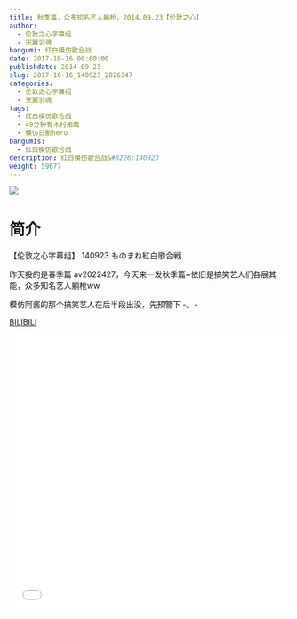 ```yaml
---
title: 秋季篇，众多知名艺人躺枪，2014.09.23【伦敦之心】
author: 
  - 伦敦之心字幕组
  - 天翼羽魂
bangumi: 红白模仿歌合战
date: 2017-10-16 00:00:00
publishdate: 2014-09-23
slug: 2017-10-16_140923_2026347
categories: 
  - 伦敦之心字幕组
  - 天翼羽魂
tags: 
  - 红白模仿歌合战
  - 49分钟有木村拓哉
  - 模仿日剧hero
bangumis: 
  - 红白模仿歌合战
description: 红白模仿歌合战&#8226;140923
weight: 59077
---
```


![](https://i.imgur.com/2oLfpXG.jpg)

# 简介  
【伦敦之心字幕组】 140923 ものまね紅白歌合戦


昨天投的是春季篇 av2022427，今天来一发秋季篇~依旧是搞笑艺人们各展其能，众多知名艺人躺枪ww


模仿阿酱的那个搞笑艺人在后半段出没，先预警下 -。-

  [BILIBILI](https://www.bilibili.com/video/av2026347/)


<div class="vcontainer">  <iframe class='video' src="//www.bilibili.com/html/html5player.html?cid=3134702&aid=2026347" width="100%" height="500" frameborder="0" allowfullscreen="allowfullscreen"></iframe></div>

